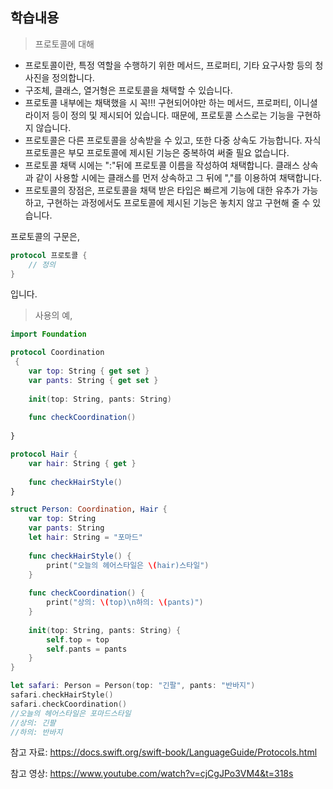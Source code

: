 ## 학습내용
> 프로토콜에 대해

* 프로토콜이란, 특정 역할을 수행하기 위한 메서드, 프로퍼티, 기타 요구사항 등의 청사진을 정의합니다.
* 구조체, 클래스, 열거형은 프로토콜을 채택할 수 있습니다.
* 프로토콜 내부에는 채택했을 시 꼭!!! 구현되어야만 하는 메서드, 프로퍼티, 이니셜라이저 등이 정의 및 제시되어 있습니다. 때문에, 프로토콜 스스로는 기능을 구현하지 않습니다.
* 프로토콜은 다른 프로토콜을 상속받을 수 있고, 또한 다중 상속도 가능합니다. 자식 프로토콜은 부모 프로토콜에 제시된 기능은 중복하여 써줄 필요 없습니다.
* 프로토콜 채택 시에는 ":"뒤에 프로토콜 이름을 작성하여 채택합니다. 클래스 상속과 같이 사용할 시에는 클래스를 먼저 상속하고 그 뒤에 ","를 이용하여 채택합니다.
* 프로토콜의 장점은, 프로토콜을 채택 받은 타입은 빠르게 기능에 대한 유추가 가능하고, 구현하는 과정에서도 프로토콜에 제시된 기능은 놓치지 않고 구현해 줄 수 있습니다.

프로토콜의 구문은,
```swift
protocol 프로토콜 {
    // 정의
}
```
입니다.

> 사용의 예,
```swift
import Foundation

protocol Coordination
 {
    var top: String { get set }
    var pants: String { get set }
    
    init(top: String, pants: String)
    
    func checkCoordination()
    
}

protocol Hair {
    var hair: String { get }
    
    func checkHairStyle()
}

struct Person: Coordination, Hair {
    var top: String
    var pants: String
    let hair: String = "포마드"
      
    func checkHairStyle() {
        print("오늘의 헤어스타일은 \(hair)스타일")
    }
    
    func checkCoordination() {
        print("상의: \(top)\n하의: \(pants)")
    }
    
    init(top: String, pants: String) {
        self.top = top
        self.pants = pants
    }     
}

let safari: Person = Person(top: "긴팔", pants: "반바지")
safari.checkHairStyle()
safari.checkCoordination()
//오늘의 헤어스타일은 포마드스타일
//상의: 긴팔
//하의: 반바지
```
참고 자료: https://docs.swift.org/swift-book/LanguageGuide/Protocols.html

참고 영상: https://www.youtube.com/watch?v=cjCgJPo3VM4&t=318s



